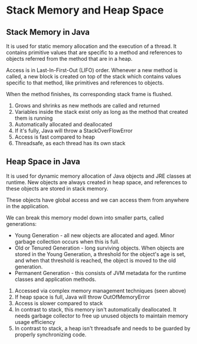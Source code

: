 # Stack Memory and Heap Space

## Stack Memory in Java
It is used for static memory allocation and the execution of a thread. It contains primitive values that are specific to a method and references to objects referred from the method that are in a heap.

Access is in Last-In-First-Out (LIFO) order. Whenever a new method is called, a new block is created on top of the stack which contains values specific to that method, like primitives and references to objects.

When the method finishes, its corresponding stack frame is flushed.

1. Grows and shrinks as new methods are called and returned
2. Variables inside the stack exist only as long as the method that created them is running
3. Automatically allocated and deallocated
4. If it's fully, Java will throw a StackOverFlowError
5. Access is fast compared to heap
6. Threadsafe, as each thread has its own stack

## Heap Space in Java
It is used for dynamic memory allocation of Java objects and JRE classes at runtime. New objects are always created in heap space, and references to these objects are stored in stack memory.

These objects have global access and we can access them from anywhere in the application.

We can break this memory model down into smaller parts, called generations:

- Young Generation - all new objects are allocated and aged. Minor garbage collection occurs when this is full.
- Old or Tenured Generation - long surviving objects. When objects are stored in the Young Generation, a threshold for the object's age is set, and when that threshold is reached, the object is moved to the old generation.
- Permanent Generation - this consists of JVM metadata for the runtime classes and application methods.

1. Accessed via complex memory management techniques (seen above)
2. If heap space is full, Java will throw OutOfMemoryError
3. Access is slower compared to stack
4. In contrast to stack, this memory isn't automatically deallocated. It needs garbage collector to free up unused objects to maintain memory usage efficiency
5. In contrast to stack, a heap isn't threadsafe and needs to be guarded by properly synchronizing code.
